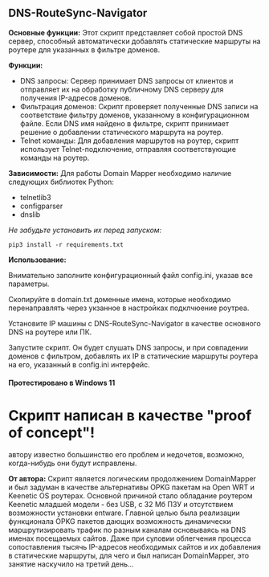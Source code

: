 ## DNS-RouteSync-Navigator


**Основные функции:** Этот скрипт представляет собой простой DNS сервер, способный автоматически добавлять статические маршруты на роутере для указанных в фильтре доменов.

**Функции:**
- DNS запросы: Сервер принимает DNS запросы от клиентов и отправляет их на обработку публичному DNS серверу для получения IP-адресов доменов.
- Фильтрация доменов: Скрипт проверяет полученные DNS записи на соответствие фильтру доменов, указанному в конфигурационном файле. Если DNS имя найдено в фильтре, скрипт принимает решение о добавлении статического маршрута на роутер.
- Telnet команды: Для добавления маршрутов на роутер, скрипт использует Telnet-подключение, отправляя соответствующие команды на роутер.

**Зависимости:** Для работы Domain Mapper необходимо наличие следующих библиотек Python:
- telnetlib3
- configparser
- dnslib

*Не забудьте установить их перед запуском:*
```
pip3 install -r requirements.txt
```

**Использование:**

Внимательно заполните конфигурационный файл config.ini, указав все параметры.

Скопируйте в domain.txt доменные имена, которые необходимо перенаправлять через укзанное в настройках подклчюение роутреа.

Установите IP машины с DNS-RouteSync-Navigator в качестве основного DNS на роутере или ПК.

Запустите скрипт. Он будет слушать DNS запросы, и при совпадении доменов с фильтром, добавлять их IP в статические маршруты роутера на его, указанный в config.ini интерфейс.

#### Протестировано в Windows 11


# Скрипт написан в качестве "proof of concept"!
автору известно большинство его проблем и недочетов, возможно, когда-нибудь они будут исправлены.

**От автора:** Скрипт является логическим продолжением DomainMapper и был задуман в качестве альтернативы OPKG пакетам на Open WRT и Keenetic OS роутерах.
Основной причиной стало обладание роутером Keenetic младшей модели - без USB, с 32 Мб ПЗУ и отсутствием возможности установки entware.
Главной целью была реализации функционала OPKG пакетов дающих возможность динамически маршрутизировать трафик по разным каналам основываясь на DNS именах посещаемых сайтов.
Даже при суловии облегчения процесса сопоставления тысячь IP-адресов необходимых сайтов и их добавления в статические маршруты, для чего и был написан DomainMapper, это занятие наскучило на третий день…

